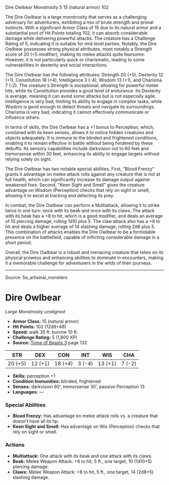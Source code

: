 <MonsterName/>Dire Owlbear</MonsterName>
<CreatureType/>Monstrosity</CreatureType>
<CR/>5</CR>
<AC/>15 (natural armor)</AC>
<HP/>102</HP>
<summary>The Dire Owlbear is a large monstrosity that serves as a challenging adversary for adventurers, exhibiting a mix of brute strength and primal instincts. With a significant Armor Class of 15 due to its natural armor and a substantial pool of Hit Points totaling 102, it can absorb considerable damage while delivering powerful attacks. The creature has a Challenge Rating of 5, indicating it is suitable for mid-level parties. Notably, the Dire Owlbear possesses strong physical attributes, most notably a Strength score of 20 (+5 modifier), making its melee attacks quite fearsome. However, it is not particularly quick or charismatic, leading to some vulnerabilities in dexterity and social interactions.</summary>

<detail>

The Dire Owlbear has the following attributes: Strength 20 (+5), Dexterity 12 (+1), Constitution 18 (+4), Intelligence 3 (-4), Wisdom 13 (+1), and Charisma 7 (-2). The creature's Strength is exceptional, allowing for powerful melee hits, while its Constitution provides a good level of endurance. Its Dexterity is average, meaning it can avoid some attacks but is not especially agile. Intelligence is very bad, limiting its ability to engage in complex tasks, while Wisdom is good enough to detect threats and navigate its surroundings. Charisma is very bad, indicating it cannot effectively communicate or influence others.

In terms of skills, the Dire Owlbear has a +1 bonus to Perception, which, combined with its keen senses, allows it to notice hidden creatures and objects adequately. It is immune to the blinded and frightened conditions, enabling it to remain effective in battle without being hindered by these debuffs. Its sensory capabilities include darkvision out to 60 feet and tremorsense within 30 feet, enhancing its ability to engage targets without relying solely on sight.

The Dire Owlbear has two notable special abilities. First, "Blood Frenzy" grants it advantage on melee attack rolls against any creature that is not at full health, which can significantly increase its damage output against weakened foes. Second, "Keen Sight and Smell" gives the creature advantage on Wisdom (Perception) checks that rely on sight or smell, allowing it to excel at tracking and detecting its prey.

In combat, the Dire Owlbear can perform a Multiattack, allowing it to strike twice in one turn: once with its beak and once with its claws. The attack with its beak has a +8 to hit, which is a good modifier, and deals an average of 10 piercing damage, rolling 1d10 plus 5. The claw attack also has a +8 to hit and deals a higher average of 14 slashing damage, rolling 2d8 plus 5. This combination of attacks enables the Dire Owlbear to be a formidable presence on the battlefield, capable of inflicting considerable damage in a short period.

Overall, the Dire Owlbear is a robust and menacing creature that relies on its physical prowess and enhancing abilities to dominate in encounters, making it a memorable challenge for adventurers in the wilds of their journeys.</detail>



---

Source: 5e_artisinal_monsters

# Dire Owlbear

*Large* *Monstrosity* *unaligned*

- **Armor Class:** 15 (natural armor)
- **Hit Points:** 102 (12d8+48)
- **Speed:** walk 35 ft. burrow 10 ft.
- **Challenge Rating:** 5 (1,800 XP)
- **Source:** [Tome of Beasts 3](https://koboldpress.com/kpstore/product/tome-of-beasts-3-for-5th-edition/) page 132

| STR | DEX | CON | INT | WIS | CHA |
| --- | --- | --- | --- | --- | --- |
| 20 (+5) | 12 (+1) | 18 (+4) | 3 (-4) | 13 (+1) | 7 (-2) |

- **Skills:** perception +1
- **Condition Immunities:** blinded, frightened
- **Senses:** darkvision 60', tremorsense 30', passive Perception 13
- **Languages:** —

### Special Abilities

- **Blood Frenzy:** Has advantage on melee attack rolls vs. a creature that doesn’t have all its hp.
- **Keen Sight and Smell:** Has advantage on Wis (Perception) checks that rely on sight or smell.

### Actions

- **Multiattack:** One attack with its beak and one attack with its claws.
- **Beak:** Melee Weapon Attack: +8 to hit, 5 ft., one target, 10 (1d10+5) piercing damage.
- **Claws:** Melee Weapon Attack: +8 to hit, 5 ft., one target, 14 (2d8+5) slashing damage.




